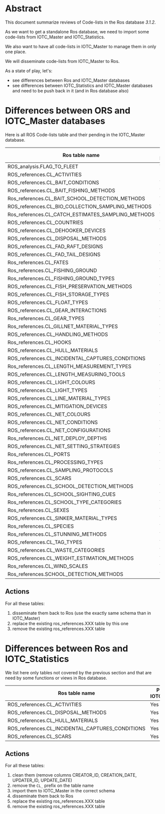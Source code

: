 # Abstract

This document summarize reviews of Code-lists in the Ros database _3.1.2_. 

As we want to get a standalone Ros database, we need to import some code-lists from IOTC_Master and IOTC_Statistics.

We also want to have all code-lists in IOTC_Master to manage them in only one place.

We will disseminate code-lists from IOTC_Master to Ros.

As a state of play, let's:

* see differences between Ros and IOTC_Master databases
* see differences between IOTC_Statistics and IOTC_Master databases and need to be push back in it (and in Ros database also)

# Differences between ORS and IOTC_Master databases

Here is all ROS Code-lists table and their pending in the IOTC_Master database.

| Ros table name                                     | Present in IOTC_Master | IOTC_Master table name                                    |
|----------------------------------------------------|------------------------|-----------------------------------------------------------|
| ROS_analysis.FLAG_TO_FLEET                         | Yes                    | refs_admin.FLEET_TO_FLAGS_AND_FISHERIES                   |
| ROS_references.CL_ACTIVITIES                       | No                     |                                                           |
| ROS_references.CL_BAIT_CONDITIONS                  | Yes                    | refs_biological.BAIT_CONDITIONS                           |
| ROS_references.CL_BAIT_FISHING_METHODS             | Yes                    | refs_fishery.BAIT_FISHING_METHODS                         |
| Ros_references.CL_BAIT_SCHOOL_DETECTION_METHODS    | Yes                    | refs_fishery.BAIT_SCHOOL_DETECTION_METHODS                |
| ROS_references.CL_BIO_COLLECTION_SAMPLING_METHODS  | Yes                    | refs_biological.SAMPLING_METHODS_FOR_SAMPLING_COLLECTIONS |
| Ros_references.CL_CATCH_ESTIMATES_SAMPLING_METHODS | Yes                    | refs_biological.SAMPLING_METHODS_FOR_CATCH_ESTIMATION     |
| ROS_references.CL_COUNTRIES                        | Yes                    | refs_admin.COUNTRIES                                      |
| ROS_references.CL_DEHOOKER_DEVICES                 | Yes                    | refs_fishery.DEHOOKER_TYPES                               |
| ROS_references.CL_DISPOSAL_METHODS                 | No                     | refs_fishery.WASTE_DISPOSAL_METHODS                       |
| ROS_references.CL_FAD_RAFT_DESIGNS                 | Yes                    | refs_fishery.FAD_RAFT_DESIGNS                             |
| ROS_references.CL_FAD_TAIL_DESIGNS                 | Yes                    | refs_fishery.FAD_TAIL_DESIGNS                             |
| Ros_references.CL_FATES                            | Yes                    | refs_biological.FATES                                     |
| Ros_references.CL_FISHING_GROUND                   | Yes                    | refs_gis.AREAS                                            |
| Ros_references.CL_FISHING_GROUND_TYPES             | Yes                    | refs_gis.AREA_TYPES                                       |
| ROS_references.CL_FISH_PRESERVATION_METHODS        | Yes                    | refs_fishery.FISH_PRESERVATION_METHODS                    |
| ROS_references.CL_FISH_STORAGE_TYPES               | Yes                    | refs_fishery.FISH_STORAGE_TYPES                           |
| ROS_references.CL_FLOAT_TYPES                      | Yes                    | refs_fishery.FLOAT_TYPES                                  |
| ROS_references.CL_GEAR_INTERACTIONS                | Yes                    | refs_biological.GEAR_INTERACTIONS                         |
| Ros_references.CL_GEAR_TYPES                       | Yes                    | refs_fishery_config.GEARS                                 |
| Ros_references.CL_GILLNET_MATERIAL_TYPES           | Yes                    | refs_fishery.GILLNET_MATERIAL_TYPES                       |
| ROS_references.CL_HANDLING_METHODS                 | Yes                    | refs_biological.HANDLING_METHODS                          |
| Ros_references.CL_HOOKS                            | Yes                    | refs_fishery.HOOK_TYPES                                   |
| ROS_references.CL_HULL_MATERIALS                   | No                     | refs_fishery.HULL_MATERIAL_TYPES                          |
| ROS_references.CL_INCIDENTAL_CAPTURES_CONDITIONS   | No                     |                                                           |
| Ros_references.CL_LENGTH_MEASUREMENT_TYPES         | Yes                    | refs_biological.MEASUREMENTS                              |
| ROS_references.CL_LENGTH_MEASURING_TOOLS           | Yes                    | refs_biological.MEASUREMENT_TOOLS.Table                   |
| ROS_references.CL_LIGHT_COLOURS                    | Yes                    | refs_fishery.LIGHT_COLOURS                                |
| ROS_references.CL_LIGHT_TYPES                      | Yes                    | refs_fishery.LIGHT_TYPES                                  |
| ROS_references.CL_LINE_MATERIAL_TYPES              | Yes                    | refs_fishery.LINE_MATERIAL_TYPES                          |
| ROS_references.CL_MITIGATION_DEVICES               | Yes                    | refs_fishery.MITIGATION_DEVICES                           |
| ROS_references.CL_NET_COLOURS                      | Yes                    | refs_fishery.NET_COLOURS                                  |
| ROS_references.CL_NET_CONDITIONS                   | Yes                    | refs_fishery.NET_CONDITIONS                               |
| ROS_references.CL_NET_CONFIGURATIONS               | Yes                    | refs_fishery.NET_CONFIGURATIONS                           |
| Ros_references.CL_NET_DEPLOY_DEPTHS                | Yes                    | refs_fishery_config.GEAR_CONFIGURATIONS                   |
| ROS_references.CL_NET_SETTING_STRATEGIES           | Yes                    | refs_fishery.NET_SETTING_STRATEGIES                       |
| Ros_references.CL_PORTS                            | Yes                    | refs_legacy.UN_LOCODE_PORTS                               |
| Ros_references.CL_PROCESSING_TYPES                 | Yes                    | refs_fishery.FISH_PROCESSING_TYPES                        |
| ROS_references.CL_SAMPLING_PROTOCOLS               | Yes                    | refs_biological.SAMPLING_PROTOCOLS                        |
| ROS_references.CL_SCARS                            | No                     |                                                           |
| ROS_references.CL_SCHOOL_DETECTION_METHODS         | Yes                    | refs_fishery.SCHOOL_DETECTION_METHODS                     |
| Ros_references.CL_SCHOOL_SIGHTING_CUES             | Yes                    | refs_fishery.SCHOOL_SIGHTING_CUES                         |
| Ros_references.CL_SCHOOL_TYPE_CATEGORIES           | Yes                    | refs_fishery_config.FISHING_MODES                         |
| Ros_references.CL_SEXES                            | Yes                    | refs_biological.SEX                                       |
| ROS_references.CL_SINKER_MATERIAL_TYPES            | Yes                    | refs_fishery.SINKER_MATERIAL_TYPES                        |
| Ros_references.CL_SPECIES                          | Yes                    | refs_biological.SPECIES                                   |
| Ros_references.CL_STUNNING_METHODS                 | Yes                    | refs_fishery.STUNNING_METHODS                             |
| ROS_references.CL_TAG_TYPES                        | Yes                    | refs_biological.TAG_TYPES                                 |
| ROS_references.CL_WASTE_CATEGORIES                 | Yes                    | refs_fishery.WASTE_CATEGORIES                             |
| ROS_references.CL_WEIGHT_ESTIMATION_METHODS        | Yes                    | refs_biological.MEASUREMENT_TOOLS                         |
| Ros_references.CL_WIND_SCALES                      | Yes                    | refs_fishery.WIND_SCALES                                  |
| Ros_references.SCHOOL_DETECTION_METHODS            | Yes                    | refs_fishery.SCHOOL_DETECTION_METHODS                     |

## Actions

For all these tables:

1. disseminate them back to Ros (use the exactly same schema than in IOTC_Master)
2. replace the existing ros_references.XXX table by this one
3. remove the existing ros_references.XXX table

# Differences between Ros and IOTC_Statistics

We list here only tables not covered by the previous section and that are need by some functions or views in Ros database.

| Ros table name                                   | Present in IOTC_Statistics | IOTC_Statistics table name        |
|--------------------------------------------------|----------------------------|-----------------------------------|
| ROS_references.CL_ACTIVITIES                     | Yes                        | CL_ACTIVITIES                     |
| ROS_references.CL_DISPOSAL_METHODS               | Yes                        | CL_DISPOSAL_METHODS               |
| ROS_references.CL_HULL_MATERIALS                 | Yes                        | CL_HULL_MATERIAL                  |
| ROS_references.CL_INCIDENTAL_CAPTURES_CONDITIONS | Yes                        | CL_INCIDENTAL_CAPTURES_CONDITIONS |
| ROS_references.CL_SCARS                          | Yes                        | CL_SCARS                          |

## Actions

For all these tables:

1. clean them (remove columns CREATOR_ID, CREATION_DATE, UPDATER_ID, UPDATE_DATE)
2. remove the ```CL_``` prefix on the table name
3. import them to IOTC_Master in the correct schema
4. disseminate them back to Ros
5. replace the existing ros_references.XXX table 
6. remove the existing ros_references.XXX table 
